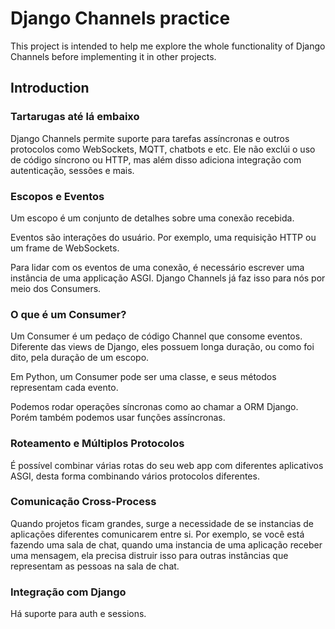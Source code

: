 # Django Channels practice

This project is intended to help me explore the whole functionality of Django Channels before implementing it in other projects.


## Introduction

### Tartarugas até lá embaixo

Django Channels permite suporte para tarefas assíncronas e outros protocolos como WebSockets, MQTT, chatbots e etc. Ele não exclúi o uso de código síncrono ou HTTP, mas além disso adiciona integração com autenticação, sessões e mais.

### Escopos e Eventos

Um escopo é um conjunto de detalhes sobre uma conexão recebida.

Eventos são interações do usuário. Por exemplo, uma requisição HTTP ou um frame de WebSockets.

Para lidar com os eventos de uma conexão, é necessário escrever uma instância de uma applicação ASGI. Django Channels já faz isso para nós por meio dos Consumers.

### O que é um Consumer?

Um Consumer é um pedaço de código Channel que consome eventos. Diferente das views de Django, eles possuem longa duração, ou como foi dito, pela duração de um escopo.

Em Python, um Consumer pode ser uma classe, e seus métodos representam cada evento.

Podemos rodar operações síncronas como ao chamar a ORM Django. Porém também podemos usar funções assíncronas.

### Roteamento e Múltiplos Protocolos

É possível combinar várias rotas do seu web app com diferentes aplicativos ASGI, desta forma combinando vários protocolos diferentes.

### Comunicação Cross-Process

Quando projetos ficam grandes, surge a necessidade de se instancias de aplicações diferentes comunicarem entre si. Por exemplo, se você está fazendo uma sala de chat, quando uma instancia de uma aplicação receber uma mensagem, ela precisa distruir isso para outras instâncias que representam as pessoas na sala de chat.

### Integração com Django

Há suporte para auth e sessions.

